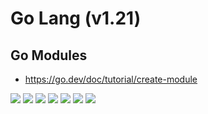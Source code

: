 # Go Lang (v1.21)

## Go Modules

* https://go.dev/doc/tutorial/create-module

![](./images/creating-go-modules-part-1.png)
![](./images/creating-go-modules-part-2.png)
![](./images/creating-go-modules-part-3.png)
![](./images/creating-go-modules-part-4.png)
![](./images/creating-go-modules-part-5.png)
![](./images/creating-go-modules-part-6.png)
![](./images/creating-go-modules-part-7.png)


